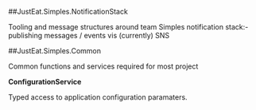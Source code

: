 ##JustEat.Simples.NotificationStack

Tooling and message structures around team Simples notification stack:- publishing messages / events vis (currently) SNS

##JustEat.Simples.Common

Common functions and services required for most project

**ConfigurationService**

Typed access to application configuration paramaters.


